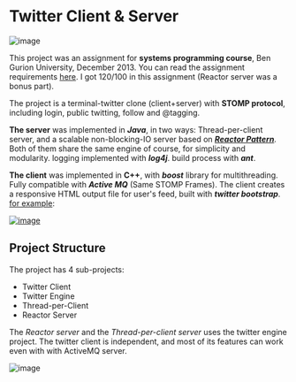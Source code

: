 # Twitter Client & Server

![image](https://dl.dropboxusercontent.com/u/4041100/github/twitter.jpg)

This project was an assignment for **systems programming course**, Ben Gurion University, December 2013. You can read the assignment requirements [here](http://www.cs.bgu.ac.il/~spl141/wiki.files/assignment4_ver2.pdf). I got 120/100 in this assignment (Reactor server was a bonus part).

The project is a terminal-twitter clone (client+server) with **STOMP protocol**, including login, public twitting, follow and @tagging.

**The server** was implemented in ***Java***, in two ways: Thread-per-client server, and a scalable non-blocking-IO server based on ***[Reactor Pattern](http://en.wikipedia.org/wiki/Reactor_pattern)***. Both of them share the same engine of course, for simplicity and modularity. logging implemented with ***log4j***. build process with ***ant***.

**The client** was implemented in **C++**, with ***boost*** library for multithreading. Fully compatible with ***Active MQ*** (Same STOMP Frames). 
The client creates a responsive HTML output file for user's feed, built with ***twitter bootstrap***. [for example](http://www.cs.bgu.ac.il/~lidanh/lidan.html):

[![image](https://dl.dropboxusercontent.com/u/4041100/github/twitter_client.jpg)](http://www.cs.bgu.ac.il/~lidanh/lidan.html)


## Project Structure

The project has 4 sub-projects:

* Twitter Client
* Twitter Engine
* Thread-per-Client
* Reactor Server

The *Reactor server* and the *Thread-per-client server* uses the twitter engine project. The twitter client is independent, and most of its features can work even with with ActiveMQ server.


![image](https://dl.dropboxusercontent.com/u/4041100/github/twitter_tech.jpg)
